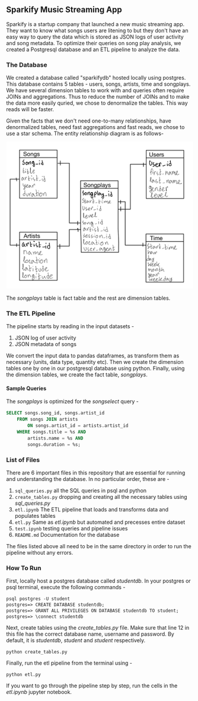## Sparkify Music Streaming App

Sparkify is a startup company that launched a new music streaming app. They want to know what songs users are litening to but they don't have an easy way to query the data which is stored as JSON logs of user activity and song metadata. To optimize their queries on song play analysis, we created a Postgresql database and an ETL pipeline to analyze the data.

### The Database
We created a database called "sparkifydb" hosted locally using postgres. This database contains 5 tables - users, songs, artists, time and songplays. We have several dimension tables to work with and queries often require JOINs and aggregations. Thus to reduce the number of JOINs and to make the data more easily quried, we chose to denormalize the tables. This way reads will be faster.

Given the facts that we don't need one-to-many relationships, have denormalized tables, need fast aggregations and fast reads, we chose to use a star schema. The entity relationship diagram is as follows-

![erd](erd.png)

The *songplays* table is fact table and the rest are dimension tables.

### The ETL Pipeline
The pipeline starts by reading in the input datasets - 
1. JSON log of user activity
2. JSON metadata of songs

We convert the input data to pandas dataframes, as transform them as necessary (units, data type, quantity etc). Then we create the dimension tables one by one in our postgresql database using python. Finally, using the dimension tables, we create the fact table, *songplays*.

#### Sample Queries
The *songplays* is optimized for the *songselect* query -

```sql
SELECT songs.song_id, songs.artist_id 
    FROM songs JOIN artists 
        ON songs.artist_id = artists.artist_id
    WHERE songs.title = %s AND
        artists.name = %s AND
        songs.duration = %s;
```

### List of Files
There are 6 important files in this repository that are essential for running and understanding the database. In no particular order, these are - 
1. `sql_queries.py` all the SQL queries in psql and python  
2. `create_tables.py` dropping and creating all the necessary tables using *sql_queries.py*
3. `etl.ipynb` The ETL pipeline that loads and transforms data and populates tables
4. `etl.py` Same as *etl.ipynb* but automated and precesses entire dataset
5. `test.ipynb` testing queries and pipeline issues
6. `README.md` Documentation for the database

The files listed above all need to be in the same directory in order to run the pipeline without any errors.

### How To Run
First, locally host a postgres database called *studentdb*. In your postgres or psql terminal, execute the following commands -

```
psql postgres -U student
postgres=> CREATE DATABASE studentdb;
postgres=> GRANT ALL PRIVILEGES ON DATABASE studentdb TO student;
postgres=> \connect studentdb
```

Next, create tables using the *create_tables.py* file. Make sure that line 12 in this file has the correct database name, username and password. By default, it is *studentdb*, *student* and *student* respectively.

```
python create_tables.py
```

Finally, run the etl pipeline from the terminal using -

```
python etl.py
```

If you want to go through the pipeline step by step, run the cells in the *etl.ipynb* jupyter notebook.


